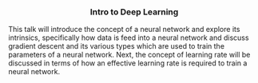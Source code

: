 <h3><p align="center">Intro to Deep Learning</p></h3>
This talk will introduce the concept of a neural network and explore its intrinsics, specifically how data is feed into a neural network and discuss gradient descent and its various types which are used to train the parameters of a neural network. Next, the concept of learning rate will be discussed in terms of how an effective learning rate is required to train a neural network.
